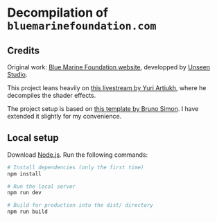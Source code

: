 # Decompilation of `bluemarinefoundation.com`

## Credits

Original work: [Blue Marine Foundation website](https://bluemarinefoundation.com), developped by [Unseen Studio](https://unseen.co/).

This project leans heavily on [this livestream by Yuri Artiukh](https://www.youtube.com/watch?v=0D-J_Lbxeeg), where he decompiles the shader effects.

The project setup is based on [this template by Bruno Simon](https://github.com/brunosimon/threejs-template-complex). I have extended it slightly for my convenience.

## Local setup
Download [Node.js](https://nodejs.org/en/download/).
Run the following commands:

``` bash
# Install dependencies (only the first time)
npm install

# Run the local server
npm run dev

# Build for production into the dist/ directory
npm run build
```
